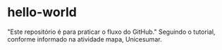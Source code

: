 # hello-world
"Este repositório é para praticar o fluxo do GitHub." Seguindo o tutorial, conforme informado na atividade mapa, Unicesumar. 

